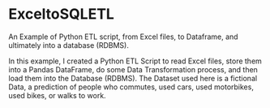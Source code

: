 # ExceltoSQLETL
An Example of Python ETL script, from Excel files, to Dataframe, and ultimately into a database (RDBMS).

In this example, I created a Python ETL Script to read Excel files, store them into a Pandas DataFrame, do some Data Transformation process, and then load them into the Database (RDBMS).
The Dataset used here is a fictional Data, a prediction of people who commutes, used cars, used motorbikes, used bikes, or walks to work.
